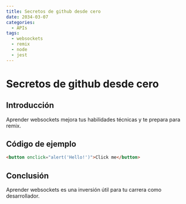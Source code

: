```yaml
---
title: Secretos de github desde cero
date: 2034-03-07
categories:
  - APIs
tags:
  - websockets
  - remix
  - node
  - jest
---
```


# Secretos de github desde cero

## Introducción

Aprender websockets mejora tus habilidades técnicas y te prepara para remix.

## Código de ejemplo

```html
<button onclick="alert('Hello!')">Click me</button>
```

## Conclusión

Aprender websockets es una inversión útil para tu carrera como desarrollador.